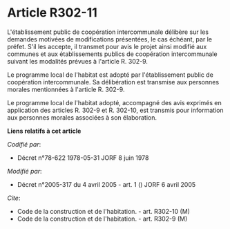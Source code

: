 # Article R302-11

L'établissement public de coopération intercommunale délibère sur les demandes motivées de modifications présentées, le cas
échéant, par le préfet. S'il les accepte, il transmet pour avis le projet ainsi modifié aux communes et aux établissements
publics de coopération intercommunale suivant les modalités prévues à l'article R. 302-9.

Le programme local de l'habitat est adopté par l'établissement public de coopération intercommunale. Sa délibération est
transmise aux personnes morales mentionnées à l'article R. 302-9.

Le programme local de l'habitat adopté, accompagné des avis exprimés en application des articles R. 302-9 et R. 302-10, est
transmis pour information aux personnes morales associées à son élaboration.

**Liens relatifs à cet article**

_Codifié par_:

  - Décret n°78-622 1978-05-31 JORF 8 juin 1978

_Modifié par_:

  - Décret n°2005-317 du 4 avril 2005 - art. 1 () JORF 6 avril 2005

_Cite_:

  - Code de la construction et de l'habitation. - art. R302-10 (M)
  - Code de la construction et de l'habitation. - art. R302-9 (M)
